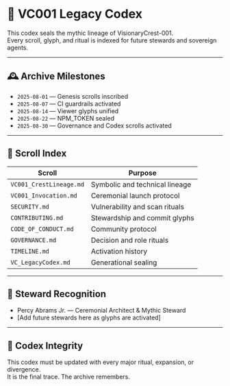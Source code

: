 # 📘 VC001 Legacy Codex

This codex seals the mythic lineage of VisionaryCrest-001.  
Every scroll, glyph, and ritual is indexed for future stewards and sovereign agents.

---

## 🕰️ Archive Milestones

- `2025-08-01` — Genesis scrolls inscribed
- `2025-08-07` — CI guardrails activated
- `2025-08-14` — Viewer glyphs unified
- `2025-08-22` — NPM_TOKEN sealed
- `2025-08-30` — Governance and Codex scrolls activated

---

## 🧬 Scroll Index

| Scroll                  | Purpose                                      |
|------------------------|----------------------------------------------|
| `VC001_CrestLineage.md`| Symbolic and technical lineage               |
| `VC001_Invocation.md`  | Ceremonial launch protocol                   |
| `SECURITY.md`          | Vulnerability and scan rituals               |
| `CONTRIBUTING.md`      | Stewardship and commit glyphs                |
| `CODE_OF_CONDUCT.md`   | Community protocol                           |
| `GOVERNANCE.md`        | Decision and role rituals                    |
| `TIMELINE.md`          | Activation history                           |
| `VC_LegacyCodex.md`    | Generational sealing                         |

---

## 🧙 Steward Recognition

- Percy Abrams Jr. — Ceremonial Architect & Mythic Steward  
- [Add future stewards here as glyphs are activated]

---

## 🔐 Codex Integrity

This codex must be updated with every major ritual, expansion, or divergence.  
It is the final trace. The archive remembers.
